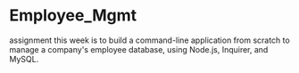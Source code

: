 # Employee_Mgmt
assignment this week is to build a command-line application from scratch to manage a company's employee database, using Node.js, Inquirer, and MySQL.
